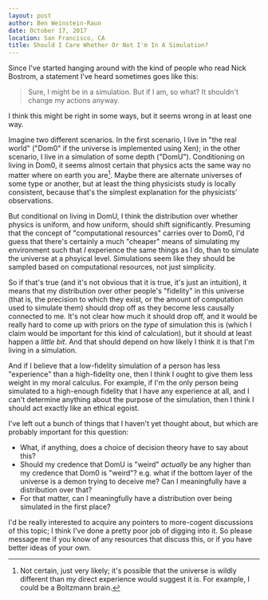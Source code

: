 ```yaml
---
layout: post
author: Ben Weinstein-Raun
date: October 17, 2017
location: San Francisco, CA
title: Should I Care Whether Or Not I'm In A Simulation?
---
```


Since I've started hanging around with the kind of people who read
Nick Bostrom, a statement I've heard sometimes goes like this:

> Sure, I might be in a simulation. But if I am, so what? It shouldn't
> change my actions anyway.

I think this might be right in some ways, but it seems wrong in at least
one way.

Imagine two different scenarios. In the first scenario, I live in "the
real world" ("Dom0" if the universe is implemented using Xen); in the
other scenario, I live in a simulation of some depth
("DomU"). Conditioning on living in Dom0, it seems almost certain that
physics acts the same way no matter where on earth you are[^1]. Maybe there
are alternate universes of some type or another, but at least the thing
physicists study is locally consistent, because that's the simplest
explanation for the physicists' observations.

But conditional on living in DomU, I think the distribution over whether
physics is uniform, and how uniform, should shift significantly.
Presuming that the concept of "computational resources" carries over to
Dom0, I'd guess that there's certainly a much "cheaper" means of
simulating my environment such that _I_ experience the same things as I do,
than to simulate the universe at a phsyical level. Simulations seem
like they should be sampled based on computational resources, not just
simplicity.

So if that's true (and it's not obvious that it is true, it's just an
intuition), it means that my distribution over other people's "fidelity"
in this universe (that is, the precision to which they exist, or the
amount of computation used to simulate them) should drop off as they become
less causally connected to me. It's not clear how much it should drop off,
and it would be really hard to come up with priors on the _type_ of
simulation this is (which I claim would be important for this kind of
calculation), but it should at least happen a _little bit_. And that should
depend on how likely I think it is that I'm living in a simulation.

And if I believe that a low-fidelity simulation of a person has less
"experience" than a high-fidelity one, then I think I ought to give them
less weight in my moral calculus. For example, if I'm the only person
being simulated to a high-enough fidelity that I have any experience at all,
and I can't determine anything about the purpose of the simulation, then
I think I should act exactly like an ethical egoist.

I've left out a bunch of things that I haven't yet thought about, but
which are probably important for this question:

* What, if anything, does a choice of decision theory have to say about
    this?
* Should my credence that DomU is "weird" _actually_ be any higher than my
    credence that Dom0 is "weird"? e.g. what if the bottom layer of the
    universe is a demon trying to deceive me? Can I meaningfully have a
    distribution over that?
* For that matter, can I meaningfully have a distribution over being
    simulated in the first place?

I'd be really interested to acquire any pointers to more-cogent discussions
of this topic; I think I've done a pretty poor job of digging into it. So
please message me if you know of any resources that discuss this, or if
you have better ideas of your own.

[^1]: Not certain, just very likely; it's possible that the universe is
    wildly different than my direct experience would suggest it is. For
    example, I could be a Boltzmann brain.
